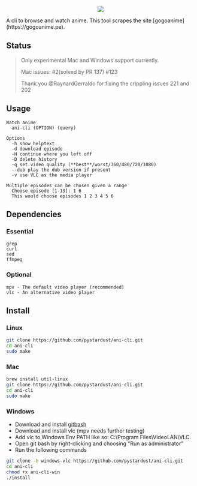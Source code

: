 <p align="center"><img src="https://capsule-render.vercel.app/api?type=soft&fontColor=e5ab3e&text=pystardust/ani-cli&height=150&fontSize=60&desc= beautiful, documented and portable.&descAlignY=75&descAlign=60&color=00000000&animation=twinkling"></p> 
A cli to browse and watch anime. This tool scrapes the site [gogoanime](https://gogoanime.pe).

## Status
> Only experimental Mac and Windows support currently.
> 
> Mac issues: #2(solved by PR 137) #123
> 
> Thank you @RaynardGerraldo for fixing the crippling issues 221 and 202

## Usage
  ```
  Watch anime
    ani-cli (OPTION) (query)

  Options
    -h show helptext
    -d download episode
    -H continue where you left off
    -D delete history
    -q set video quality (**best**/worst/360/480/720/1080)
    --dub play the dub version if present
    -v use VLC as the media player
  
  Multiple episodes can be chosen given a range
    Choose episode [1-13]: 1 6
    This would choose episodes 1 2 3 4 5 6
  ```

## Dependencies

### Essential
```
grep
curl
sed
ffmpeg
```

### Optional
```
mpv - The default video player (recommended)
vlc - An alternative video player
```
  
## Install

### Linux
```sh
git clone https://github.com/pystardust/ani-cli.git
cd ani-cli
sudo make
```

### Mac
```sh
brew install util-linux
git clone https://github.com/pystardust/ani-cli.git
cd ani-cli
sudo make
```

### Windows
* Download and install [gitbash](https://git-scm.com/downloads)
* Download and install vlc (mpv needs further testing)
* Add vlc to Windows Env PATH like so: C:\Program Files\VideoLAN\VLC.
* Open git bash by right-clicking and choosing "Run as administrator"
* Run the following commands
```sh
git clone -b windows-vlc https://github.com/pystardust/ani-cli.git
cd ani-cli
chmod +x ani-cli-win
./install
```
